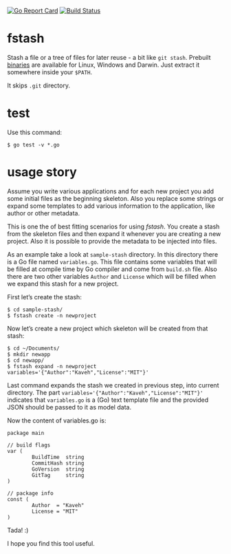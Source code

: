 [![Go Report Card](https://goreportcard.com/badge/github.com/dc0d/fstash)](https://goreportcard.com/report/github.com/dc0d/fstash) [![Build Status](https://travis-ci.com/dc0d/fstash.svg?branch=master)](https://travis-ci.com/dc0d/fstash)

# fstash
Stash a file or a tree of files for later reuse - a bit like `git stash`. Prebuilt [binaries](https://github.com/dc0d/fstash/releases) are available for Linux, Windows and Darwin. Just extract it somewhere inside your `$PATH`.

It skips `.git` directory.

# test

Use this command:

```
$ go test -v *.go
```

# usage story

Assume you write various applications and for each new project you add some initial files as the beginning skeleton. Also you replace some strings or expand some templates to add various information to the application, like author or other metadata.

This is one the of best fitting scenarios for using _fstash_. You create a stash from the skeleton files and then expand it whenever you are creating a new project. Also it is possible to provide the metadata to be injected into files.

As an example take a look at `sample-stash` directory. In this directory there is a Go file named `variables.go`. This file contains some variables that will be filled at compile time by Go compiler and come from `build.sh` file. Also there are two other variables `Author` and `License` which will be filled when we expand this stash for a new project.

First let’s create the stash:

```
$ cd sample-stash/
$ fstash create -n newproject
```

Now let’s create a new project which skeleton will be created from that stash:

```
$ cd ~/Documents/
$ mkdir newapp
$ cd newapp/
$ fstash expand -n newproject variables='{"Author":"Kaveh","License":"MIT"}'
```

Last command expands the stash we created in previous step, into current directory. The part `variables='{"Author":"Kaveh","License":"MIT"}'` indicates that `variables.go` is a (Go) text template file and the provided JSON should be passed to it as model data.

Now the content of variables.go is:

```golang
package main

// build flags
var (
        BuildTime  string
        CommitHash string
        GoVersion  string
        GitTag     string
)

// package info
const (
        Author  = "Kaveh"
        License = "MIT"
)
```

Tada! :)

I hope you find this tool useful.

